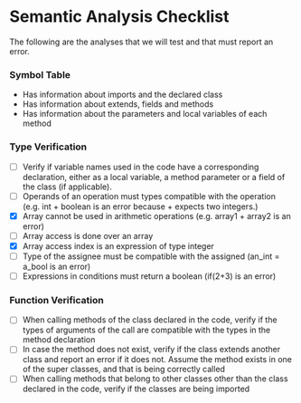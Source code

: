 # Semantic Analysis Checklist

The following are the analyses that we will test and that must report an error.

### Symbol Table

* Has information about imports and the declared class
* Has information about extends, fields and methods
* Has information about the parameters and local variables of each method

### Type Verification

- [ ] Verify if variable names used in the code have a corresponding declaration, either as a local variable, a method parameter or a field of the class (if applicable).
- [ ] Operands of an operation must types compatible with the operation (e.g. int + boolean is an error because + expects two integers.)
- [X] Array cannot be used in arithmetic operations (e.g. array1 + array2 is an error)
- [ ] Array access is done over an array
- [X] Array access index is an expression of type integer
- [ ] Type of the assignee must be compatible with the assigned (an_int = a_bool is an error)
- [ ] Expressions in conditions must return a boolean (if(2+3) is an error)

### Function Verification

- [ ] When calling methods of the class declared in the code, verify if the types of arguments of the call are compatible with the types in the method declaration
- [ ] In case the method does not exist, verify if the class extends another class and report an error if it does not. Assume the method exists in one of the super classes, and that is being correctly called
- [ ] When calling methods that belong to other classes other than the class declared in the code, verify if the classes are being imported
